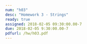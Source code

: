 ```yaml
---
num: "h03"
desc: "Homework 3 - Strings"
ready: true
assigned: 2018-02-05 09:30:00.00-7
due: 2018-02-05 9:30:00.00-7
pdfurl: /hw/h03.pdf
---
```

